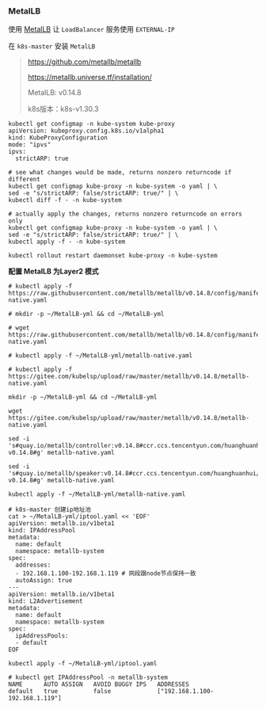 ### MetalLB

使用 [MetalLB](https://metallb.universe.tf/installation/) 让 `LoadBalancer` 服务使用 `EXTERNAL-IP`

在 `k8s-master` 安装 `MetalLB`

> https://github.com/metallb/metallb
>
> https://metallb.universe.tf/installation/
>
>MetalLB: v0.14.8
>
>k8s版本：k8s-v1.30.3

```shell
kubectl get configmap -n kube-system kube-proxy
apiVersion: kubeproxy.config.k8s.io/v1alpha1
kind: KubeProxyConfiguration
mode: "ipvs"
ipvs:
  strictARP: true
```

```shell
# see what changes would be made, returns nonzero returncode if different
kubectl get configmap kube-proxy -n kube-system -o yaml | \
sed -e "s/strictARP: false/strictARP: true/" | \
kubectl diff -f - -n kube-system

# actually apply the changes, returns nonzero returncode on errors only
kubectl get configmap kube-proxy -n kube-system -o yaml | \
sed -e "s/strictARP: false/strictARP: true/" | \
kubectl apply -f - -n kube-system
```

```shell
kubectl rollout restart daemonset kube-proxy -n kube-system
```

**配置 MetalLB 为Layer2 模式**

```shell
# kubectl apply -f https://raw.githubusercontent.com/metallb/metallb/v0.14.8/config/manifests/metallb-native.yaml

# mkdir -p ~/MetalLB-yml && cd ~/MetalLB-yml

# wget https://raw.githubusercontent.com/metallb/metallb/v0.14.8/config/manifests/metallb-native.yaml

# kubectl apply -f ~/MetalLB-yml/metallb-native.yaml
```

```shell
# kubectl apply -f https://gitee.com/kubelsp/upload/raw/master/metallb/v0.14.8/metallb-native.yaml

mkdir -p ~/MetalLB-yml && cd ~/MetalLB-yml

wget https://gitee.com/kubelsp/upload/raw/master/metallb/v0.14.8/metallb-native.yaml

sed -i 's#quay.io/metallb/controller:v0.14.8#ccr.ccs.tencentyun.com/huanghuanhui/metallb:controller-v0.14.8#g' metallb-native.yaml

sed -i 's#quay.io/metallb/speaker:v0.14.8#ccr.ccs.tencentyun.com/huanghuanhui/metallb:speaker-v0.14.8#g' metallb-native.yaml

kubectl apply -f ~/MetalLB-yml/metallb-native.yaml
```

```shell
# k8s-master 创建ip地址池
cat > ~/MetalLB-yml/iptool.yaml << 'EOF'
apiVersion: metallb.io/v1beta1
kind: IPAddressPool
metadata:
  name: default
  namespace: metallb-system
spec:
  addresses:
  - 192.168.1.100-192.168.1.119 # 网段跟node节点保持一致
  autoAssign: true
---
apiVersion: metallb.io/v1beta1
kind: L2Advertisement
metadata:
  name: default
  namespace: metallb-system
spec:
  ipAddressPools:
  - default
EOF

kubectl apply -f ~/MetalLB-yml/iptool.yaml
```

```shell
# kubectl get IPAddressPool -n metallb-system
NAME      AUTO ASSIGN   AVOID BUGGY IPS   ADDRESSES
default   true          false             ["192.168.1.100-192.168.1.119"]
```

